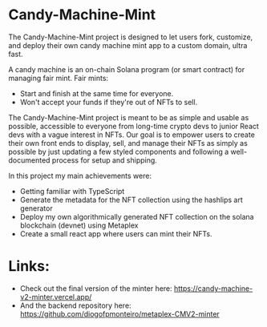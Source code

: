 # Candy-Machine-Mint

The Candy-Machine-Mint project is designed to let users fork, customize, and deploy their own candy machine mint app to a custom domain, ultra fast.

A candy machine is an on-chain Solana program (or smart contract) for managing fair mint. Fair mints:

- Start and finish at the same time for everyone.
- Won't accept your funds if they're out of NFTs to sell.

The Candy-Machine-Mint project is meant to be as simple and usable as possible, accessible to everyone from long-time crypto devs to junior React devs with a vague interest in NFTs. Our goal is to empower users to create their own front ends to display, sell, and manage their NFTs as simply as possible by just updating a few styled components and following a well-documented process for setup and shipping.

In this project my main achievements were:

- Getting familiar with TypeScript
- Generate the metadata for the NFT collection using the hashlips art generator
- Deploy my own algorithmically generated NFT collection on the solana blockchain (devnet) using Metaplex
- Create a small react app where users can mint their NFTs.

# Links:

- Check out the final version of the minter here: https://candy-machine-v2-minter.vercel.app/
- And the backend repository here: https://github.com/diogofpmonteiro/metaplex-CMV2-minter
